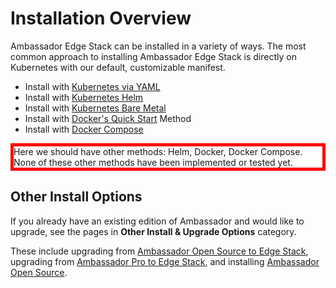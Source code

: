 # Installation Overview

Ambassador Edge Stack can be installed in a variety of ways. The most common approach to installing Ambassador Edge Stack is directly on Kubernetes with our default, customizable manifest.

* Install with [Kubernetes via YAML](/user-guide/getting-started)
* Install with [Kubernetes Helm](/user-guide/helm)
* Install with [Kubernetes Bare Metal](/user-guide/bare-metal)
* Install with [Docker's Quick Start](/about/quickstart) Method
* Install with [Docker Compose](/user-guide/docker-compose)

<div style="border: thick solid red"> 
<!-- TODO: fix red bordered text -->
Here we should have other methods: Helm, Docker, Docker Compose. 
None of these other methods have been implemented or tested yet.
</div>

## Other Install Options

If you already have an existing edition of Ambassador and would like to upgrade, see the pages in **Other Install & Upgrade Options** category.

These include upgrading from [Ambassador Open Source to Edge Stack](/user-guide/upgrade-from-oss-to-edge-stack), upgrading from [Ambassador Pro to Edge Stack](/user-guide/upgrade-from-pro-to-edge-stack), and installing [Ambassador Open Source](/user-guide/install-ambassador-oss).
